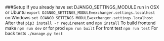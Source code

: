 ###Setup
If you already have set DJANGO_SETTINGS_MODULE run in OSX or Ubuntu
`export DJANGO_SETTINGS_MODULE=exchanger.settings.localhost`
on Windows `set DJANGO_SETTINGS_MODULE=exchanger.settings.localhost`
After that
`pip3 install -r requirement`
and
`npm install`
To build frontend make
`npm run dev` or for prod `npm run built`
For front test `npm run test`
For back tests `./manage.py test`
